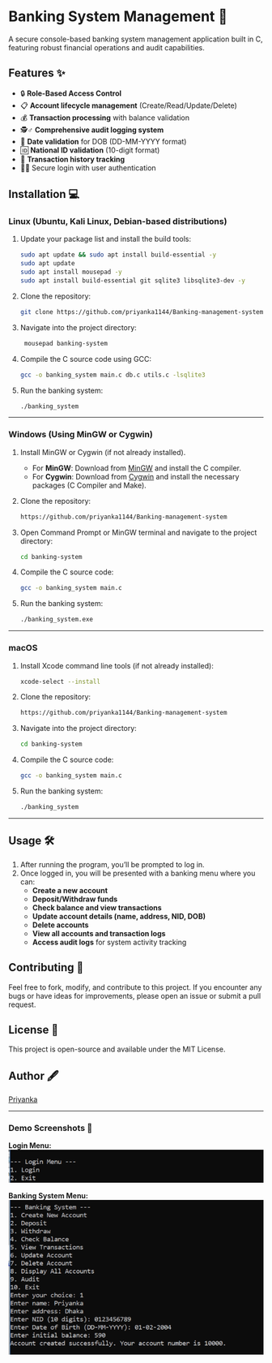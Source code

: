 # Banking System Management 🔐

A secure console-based banking system management application built in C, featuring robust financial operations and audit capabilities.


## Features ✨

- 🔒 **Role-Based Access Control** 
- 📋 **Account lifecycle management** (Create/Read/Update/Delete)
- 💰 **Transaction processing** with balance validation
- 🕵️♂️ **Comprehensive audit logging system**
- 📆 **Date validation** for DOB (DD-MM-YYYY format)
- 🆔 **National ID validation** (10-digit format)
- 📜 **Transaction history tracking**
- 🧑‍💼 Secure login with user authentication

## Installation 💻

### Linux (Ubuntu, Kali Linux, Debian-based distributions)

1. Update your package list and install the build tools:
    ```bash
    sudo apt update && sudo apt install build-essential -y
    sudo apt update
    sudo apt install mousepad -y
    sudo apt install build-essential git sqlite3 libsqlite3-dev -y
    ```

2. Clone the repository:
    ```bash
    git clone https://github.com/priyanka1144/Banking-management-system
    ```

3. Navigate into the project directory:
    ```bash
     mousepad banking-system
    ```

4. Compile the C source code using GCC:
    ```bash
    gcc -o banking_system main.c db.c utils.c -lsqlite3
    ```

5. Run the banking system:
    ```bash
    ./banking_system
    ```

---

### Windows (Using MinGW or Cygwin)

1. Install MinGW or Cygwin (if not already installed).

   - For **MinGW**: Download from [MinGW](https://osdn.net/projects/mingw/releases/) and install the C compiler.
   - For **Cygwin**: Download from [Cygwin](https://www.cygwin.com/) and install the necessary packages (C Compiler and Make).

2. Clone the repository:
    ```bash
    https://github.com/priyanka1144/Banking-management-system
    ```

3. Open Command Prompt or MinGW terminal and navigate to the project directory:
    ```bash
    cd banking-system
    ```

4. Compile the C source code:
    ```bash
    gcc -o banking_system main.c
    ```

5. Run the banking system:
    ```bash
    ./banking_system.exe
    ```

---

### macOS

1. Install Xcode command line tools (if not already installed):
    ```bash
    xcode-select --install
    ```

2. Clone the repository:
    ```bash
    https://github.com/priyanka1144/Banking-management-system
    ```

3. Navigate into the project directory:
    ```bash
    cd banking-system
    ```

4. Compile the C source code:
    ```bash
    gcc -o banking_system main.c
    ```

5. Run the banking system:
    ```bash
    ./banking_system
    ```

---

## Usage 🛠️

1. After running the program, you’ll be prompted to log in.
2. Once logged in, you will be presented with a banking menu where you can:
   - **Create a new account**
   - **Deposit/Withdraw funds**
   - **Check balance and view transactions**
   - **Update account details (name, address, NID, DOB)**
   - **Delete accounts**
   - **View all accounts and transaction logs**
   - **Access audit logs** for system activity tracking

## Contributing 🤝

Feel free to fork, modify, and contribute to this project. If you encounter any bugs or have ideas for improvements, please open an issue or submit a pull request.

## License 📄

This project is open-source and available under the MIT License.

## Author 🖋️

[Priyanka](https://github.com/priyanka1144)

---
### Demo Screenshots 📸

**Login Menu:**
![Login Menu](https://github.com/priyanka1144/Banking-management-system/blob/main/login.png)

**Banking System Menu:**
![Banking Menu](https://github.com/priyanka1144/Banking-management-system/blob/main/Banking.png)





